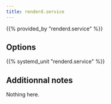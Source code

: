 ```yaml
---
title: renderd.service
---
```


{{% provided_by "renderd.service" %}}

## Options

{{% systemd_unit "renderd.service" %}}

## Additionnal notes

Nothing here.